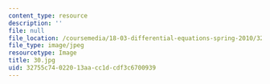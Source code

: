 ```yaml
---
content_type: resource
description: ''
file: null
file_location: /coursemedia/18-03-differential-equations-spring-2010/32755c74022013aacc1dcdf3c6700939_30.jpg
file_type: image/jpeg
resourcetype: Image
title: 30.jpg
uid: 32755c74-0220-13aa-cc1d-cdf3c6700939
---
```

